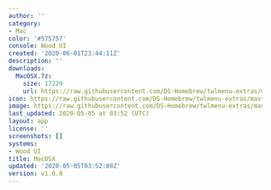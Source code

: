 ```yaml
---
author: ''
category:
- Mac
color: '#575757'
console: Wood UI
created: '2020-06-01T23:44:11Z'
description: ''
downloads:
  MacOSX.7z:
    size: 17229
    url: https://raw.githubusercontent.com/DS-Homebrew/twlmenu-extras/master/_nds/TWiLightMenu/akmenu/themes/MacOSX.7z
icon: https://raw.githubusercontent.com/DS-Homebrew/twlmenu-extras/master/_nds/TWiLightMenu/akmenu/themes/meta/MacOSX/icon.png
image: https://raw.githubusercontent.com/DS-Homebrew/twlmenu-extras/master/_nds/TWiLightMenu/akmenu/themes/meta/MacOSX/icon.png
last_updated: 2020-05-05 at 03:52 (UTC)
layout: app
license: ''
screenshots: []
systems:
- Wood UI
title: MacOSX
updated: '2020-05-05T03:52:08Z'
version: v1.0.0
---
```

